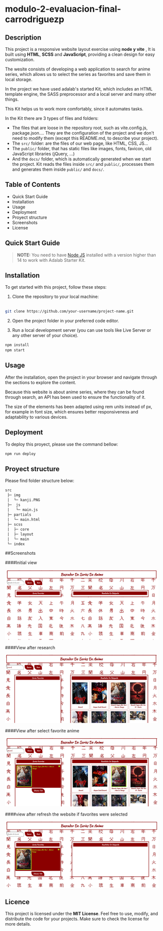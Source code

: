 # modulo-2-evaluacion-final-carrodriguezp

## Description

This project is a responsive website layout exercise using **node y vite** , It is built using **HTML**, **SCSS** and **JavaScript**, providing a clean design for easy customization. 

The wesite consists of developing a web application to search for anime series, which allows us to select the series as favorites and save them in local storage.

In the project we have used adalab's started Kit, which includes an HTML template engine, the SASS preprocessor and a local server and many other things. 

This Kit helps us to work more comfortably, since it automates tasks.

In the Kit there are 3 types of files and folders:

- The files that are loose in the repository root, such as vite.config.js, package.json.... They are the configuration of the project and we don't need to modify them (except this README.md, to describe your project).
- The `src/` folder: are the files of our web page, like HTML, CSS, JS...
- The `public/` folder, that has static files like images, fonts, favicon, old JavaScript libraries (jQuery, ...)
- And the `docs/` folder, which is automatically generated when we start the project. Kit reads the files inside `src/` and `public/`, processes them and generates them inside `public/` and `docs/`.

## Table of Contents

- Quick Start Guide
- Installation
- Usage
- Deployment
- Proyect structure
- Screenshots
- License

## Quick Start Guide

> **NOTE:** You need to have [Node JS](https://nodejs.org/) installed with a version higher than 14 to work with Adalab Starter Kit.

## Installation

To get started with this project, follow these steps:

1. Clone the repository to your local machine:

```bash

git clone https://github.com/your-username/project-name.git
```

2. Open the project folder in your preferred code editor.

3. Run a local development server (you can use tools like Live Server or any other server of your choice).

```bash
npm install  
npm start
```

## Usage

After the installation, open the project in your browser and navigate through the sections to explore the content. 

Because this website is about anime series, where they can be found through search, an API has been used to ensure the functionality of it.

The size of the elements has been adapted using rem units instead of px, for example in font size, which ensures better responsiveness and adaptability to various devices.

## Deployment

To deploy this proyect, please use the command bellow:

```bash
npm run deploy
```

## Proyect structure

Please find folder structure below:

```
src
 ├─ img
 |  └─ kanji.PNG
 ├─  js 
 |   └─ main.js
 ├─ partials
 |  └─ main.html
 ├─ scss
 |  ├─ core
 |  ├─ layout
 |  └─ main
 └─ index

```
##Screenshots

####Initial view

![Initial view](./public/images/image-1.PNG)


####View after research

![View after research](./public/images/image-2.PNG)


####View after select favorite anime

![View after select favorite anime](./public/images/image-3.PNG)


####view after refresh the website if favorites were selected

![view after refresh the website if favorites were selected](./public/images/image-4.PNG)

## Licence

This project is licensed under the **MIT License**. Feel free to use, modify, and distribute the code for your projects. Make sure to check the license for more details.